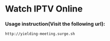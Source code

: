 # Watch IPTV Online


### Usage instruction(Visit the following url):
`http://yielding-meeting.surge.sh`

